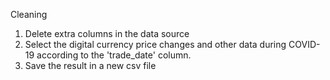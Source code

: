 Cleaning
1. Delete extra columns in the data source
2. Select the digital currency price changes and other data during COVID-19 according to the 'trade_date' column.
3. Save the result in a new csv file
